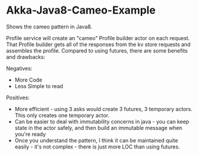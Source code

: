 Akka-Java8-Cameo-Example
========================

Shows the cameo pattern in Java8.

Profile service will create an "cameo" Profile builder actor on each request.
That Profile builder gets all of the responses from the kv store requests and assembles the profile.
Compared to using futures, there are some benefits and drawbacks:

Negatives:
- More Code
- Less Simple to read

Positives:
- More efficient - using 3 asks would create 3 futures, 3 temporary actors. This only creates one temporary actor.
- Can be easier to deal with immutability concerns in java - you can keep state in the actor safely, and then build an immutable message when you're ready
- Once you understand the pattern, I think it can be maintained quite easily - it's not complex - there is just more LOC than using futures.
